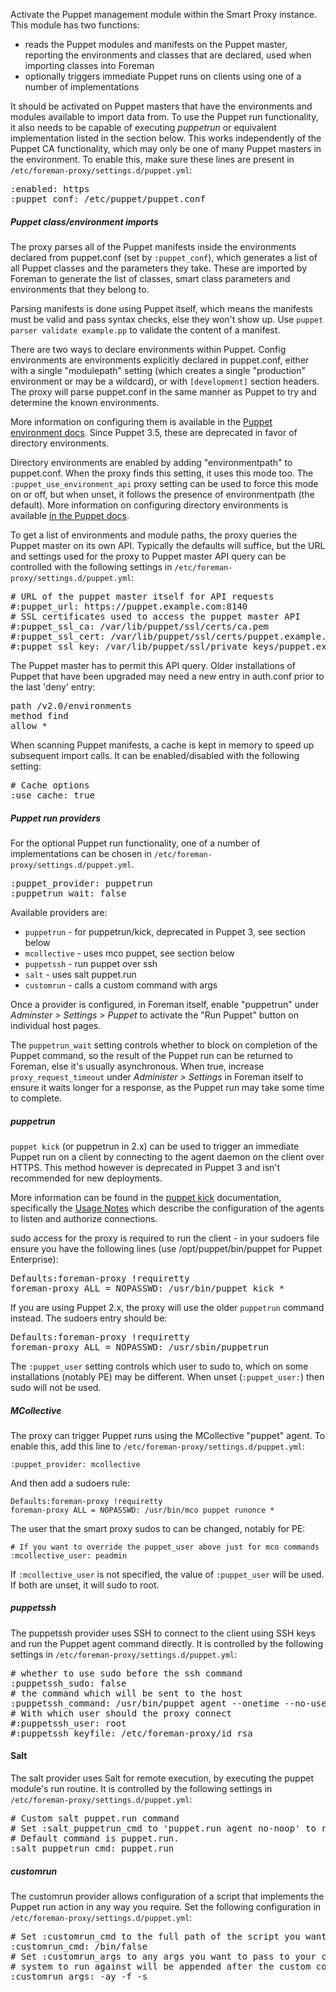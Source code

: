 
Activate the Puppet management module within the Smart Proxy instance.  This module has two functions:

* reads the Puppet modules and manifests on the Puppet master, reporting the environments and classes that are declared, used when importing classes into Foreman
* optionally triggers immediate Puppet runs on clients using one of a number of implementations

It should be activated on Puppet masters that have the environments and modules available to import data from.  To use the Puppet run functionality, it also needs to be capable of executing *puppetrun* or equivalent implementation listed in the section below.  This works independently of the Puppet CA functionality, which may only be one of many Puppet masters in the environment. To enable this, make sure these lines are present in `/etc/foreman-proxy/settings.d/puppet.yml`:

<pre>
:enabled: https
:puppet_conf: /etc/puppet/puppet.conf
</pre>

##### Puppet class/environment imports

The proxy parses all of the Puppet manifests inside the environments declared from puppet.conf (set by `:puppet_conf`), which generates a list of all Puppet classes and the parameters they take.  These are imported by Foreman to generate the list of classes, smart class parameters and environments that they belong to.

<div class="alert alert-info">Parsing manifests is done using Puppet itself, which means the manifests must be valid and pass syntax checks, else they won't show up.  Use <code>puppet parser validate example.pp</code> to validate the content of a manifest.</div>

There are two ways to declare environments within Puppet.  Config environments are environments explicitly declared in puppet.conf, either with a single "modulepath" setting (which creates a single "production" environment or may be a wildcard), or with `[development]` section headers.  The proxy will parse puppet.conf in the same manner as Puppet to try and determine the known environments.

More information on configuring them is available in the [Puppet environment docs](https://docs.puppetlabs.com/guides/environment.html).  Since Puppet 3.5, these are deprecated in favor of directory environments.

Directory environments are enabled by adding "environmentpath" to puppet.conf.  When the proxy finds this setting, it uses this mode too.  The `:puppet_use_environment_api` proxy setting can be used to force this mode on or off, but when unset, it follows the presence of environmentpath (the default).  More information on configuring directory environments is available [in the Puppet docs](http://docs.puppetlabs.com/puppet/latest/reference/environments.html).

To get a list of environments and module paths, the proxy queries the Puppet master on its own API.  Typically the defaults will suffice, but the URL and settings used for the proxy to Puppet master API query can be controlled with the following settings in `/etc/foreman-proxy/settings.d/puppet.yml`:

<pre>
# URL of the puppet master itself for API requests
#:puppet_url: https://puppet.example.com:8140
# SSL certificates used to access the puppet master API
#:puppet_ssl_ca: /var/lib/puppet/ssl/certs/ca.pem
#:puppet_ssl_cert: /var/lib/puppet/ssl/certs/puppet.example.com.pem
#:puppet_ssl_key: /var/lib/puppet/ssl/private_keys/puppet.example.com.pem
</pre>

The Puppet master has to permit this API query.  Older installations of Puppet that have been upgraded may need a new entry in auth.conf prior to the last 'deny' entry:

<pre>
path /v2.0/environments
method find
allow *
</pre>

When scanning Puppet manifests, a cache is kept in memory to speed up subsequent import calls. It can be enabled/disabled with the following setting:

<pre>
# Cache options
:use_cache: true
</pre>

##### Puppet run providers

For the optional Puppet run functionality, one of a number of implementations can be chosen in `/etc/foreman-proxy/settings.d/puppet.yml`.

<pre>
:puppet_provider: puppetrun
:puppetrun_wait: false
</pre>

Available providers are:

* `puppetrun` - for puppetrun/kick, deprecated in Puppet 3, see section below
* `mcollective` - uses mco puppet, see section below
* `puppetssh` - run puppet over ssh
* `salt` - uses salt puppet.run
* `customrun` - calls a custom command with args

Once a provider is configured, in Foreman itself, enable "puppetrun" under *Adminster > Settings > Puppet* to activate the "Run Puppet" button on individual host pages.

The `puppetrun_wait` setting controls whether to block on completion of the Puppet command, so the result of the Puppet run can be returned to Foreman, else it's usually asynchronous.  When true, increase `proxy_request_timeout` under *Administer > Settings* in Foreman itself to ensure it waits longer for a response, as the Puppet run may take some time to complete.

##### puppetrun

`puppet kick` (or puppetrun in 2.x) can be used to trigger an immediate Puppet run on a client by connecting to the agent daemon on the client over HTTPS.  This method however is deprecated in Puppet 3 and isn't recommended for new deployments.

More information can be found in the [puppet kick](https://docs.puppetlabs.com/references/stable/man/kick.html) documentation, specifically the [Usage Notes](https://docs.puppetlabs.com/references/stable/man/kick.html#USAGE-NOTES) which describe the configuration of the agents to listen and authorize connections.

sudo access for the proxy is required to run the client - in your sudoers file ensure you have the following lines (use /opt/puppet/bin/puppet for Puppet Enterprise):

<pre>
Defaults:foreman-proxy !requiretty
foreman-proxy ALL = NOPASSWD: /usr/bin/puppet kick *
</pre>

If you are using Puppet 2.x, the proxy will use the older `puppetrun` command instead.  The sudoers entry should be:

<pre>
Defaults:foreman-proxy !requiretty
foreman-proxy ALL = NOPASSWD: /usr/sbin/puppetrun
</pre>

The `:puppet_user` setting controls which user to sudo to, which on some installations (notably PE) may be different.  When unset (`:puppet_user:`) then sudo will not be used.

##### MCollective

The proxy can trigger Puppet runs using the MCollective "puppet" agent.  To enable this, add this line to `/etc/foreman-proxy/settings.d/puppet.yml`:

    :puppet_provider: mcollective

And then add a sudoers rule:

    Defaults:foreman-proxy !requiretty
    foreman-proxy ALL = NOPASSWD: /usr/bin/mco puppet runonce *

The user that the smart proxy sudos to can be changed, notably for PE:

    # If you want to override the puppet_user above just for mco commands
    :mcollective_user: peadmin

If `:mcollective_user` is not specified, the value of `:puppet_user` will be used.  If both are unset, it will sudo to root.

##### puppetssh

The puppetssh provider uses SSH to connect to the client using SSH keys and run the Puppet agent command directly.  It is controlled by the following settings in `/etc/foreman-proxy/settings.d/puppet.yml`:

<pre>
# whether to use sudo before the ssh command
:puppetssh_sudo: false
# the command which will be sent to the host
:puppetssh_command: /usr/bin/puppet agent --onetime --no-usecacheonfailure
# With which user should the proxy connect
#:puppetssh_user: root
#:puppetssh_keyfile: /etc/foreman-proxy/id_rsa
</pre>

#### Salt

The salt provider uses Salt for remote execution, by executing the puppet module's run routine.  It is controlled by the following settings in `/etc/foreman-proxy/settings.d/puppet.yml`:

<pre>
# Custom salt puppet.run command
# Set :salt_puppetrun_cmd to 'puppet.run agent no-noop' to run in no-noop mode.
# Default command is puppet.run.
:salt_puppetrun_cmd: puppet.run
</pre>

##### customrun

The customrun provider allows configuration of a script that implements the Puppet run action in any way you require. Set the following configuration in `/etc/foreman-proxy/settings.d/puppet.yml`:

<pre>
# Set :customrun_cmd to the full path of the script you want to run, instead of /bin/false
:customrun_cmd: /bin/false
# Set :customrun_args to any args you want to pass to your custom script. The hostname of the
# system to run against will be appended after the custom commands.
:customrun_args: -ay -f -s
</pre>

